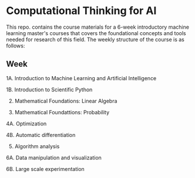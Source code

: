 # Computational Thinking for AI

This repo. contains the course materials for a 6-week introductory machine learning master's courses that covers the foundational concepts and tools needed for research of this field. The weekly structure of the course is as follows:

## Week
1A. Introduction to Machine Learning and Artificial Intelligence

1B. Introduction to Scientific Python

2. Mathematical Foundations: Linear Algebra

3. Mathematical Foundattions: Probability

4A. Optimization

4B. Automatic differentiation

5. Algorithm analysis

6A. Data manipulation and visualization

6B. Large scale experimentation
